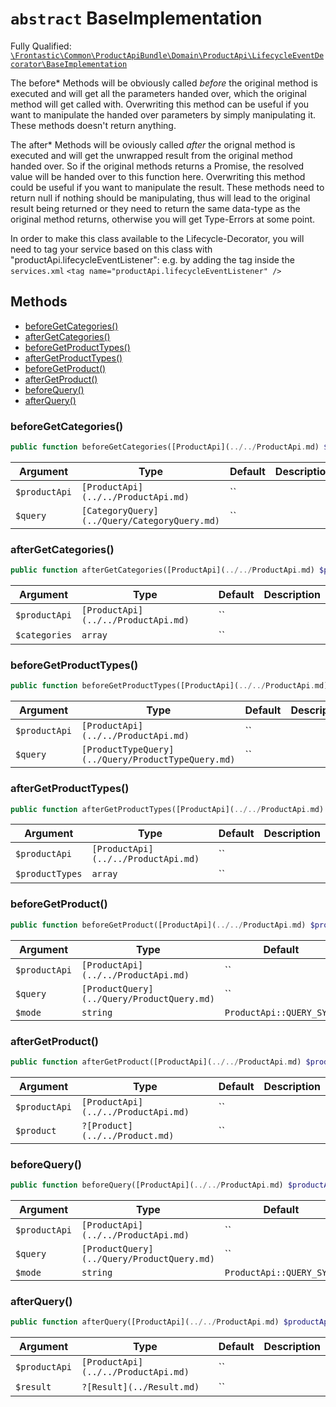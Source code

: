 # `abstract`  BaseImplementation

Fully Qualified: [`\Frontastic\Common\ProductApiBundle\Domain\ProductApi\LifecycleEventDecorator\BaseImplementation`](../../../../../../src/php/ProductApiBundle/Domain/ProductApi/LifecycleEventDecorator/BaseImplementation.php)


The before* Methods will be obviously called *before* the original method is
executed and will get all the parameters handed over, which the original
method will get called with. Overwriting this method can be useful if you want
to manipulate the handed over parameters by simply manipulating it. These
methods doesn't return anything.

The after* Methods will be oviously called *after* the orignal method is
executed and will get the unwrapped result from the original method handed
over. So if the original methods returns a Promise, the resolved value will be
handed over to this function here. Overwriting this method could be useful if
you want to manipulate the result. These methods need to return null if
nothing should be manipulating, thus will lead to the original result being
returned or they need to return the same data-type as the original method
returns, otherwise you will get Type-Errors at some point.

In order to make this class available to the Lifecycle-Decorator, you will
need to tag your service based on this class with
"productApi.lifecycleEventListener": e.g. by adding the tag inside the
`services.xml` ``` <tag name="productApi.lifecycleEventListener" /> ```

## Methods

* [beforeGetCategories()](#beforeGetCategories)
* [afterGetCategories()](#afterGetCategories)
* [beforeGetProductTypes()](#beforeGetProductTypes)
* [afterGetProductTypes()](#afterGetProductTypes)
* [beforeGetProduct()](#beforeGetProduct)
* [afterGetProduct()](#afterGetProduct)
* [beforeQuery()](#beforeQuery)
* [afterQuery()](#afterQuery)


### beforeGetCategories()


```php
public function beforeGetCategories([ProductApi](../../ProductApi.md) $productApi, [CategoryQuery](../Query/CategoryQuery.md) $query): void
```






Argument|Type|Default|Description
--------|----|-------|-----------
`$productApi`|`[ProductApi](../../ProductApi.md)`|``|
`$query`|`[CategoryQuery](../Query/CategoryQuery.md)`|``|

### afterGetCategories()


```php
public function afterGetCategories([ProductApi](../../ProductApi.md) $productApi, array $categories): ?array
```






Argument|Type|Default|Description
--------|----|-------|-----------
`$productApi`|`[ProductApi](../../ProductApi.md)`|``|
`$categories`|`array`|``|

### beforeGetProductTypes()


```php
public function beforeGetProductTypes([ProductApi](../../ProductApi.md) $productApi, [ProductTypeQuery](../Query/ProductTypeQuery.md) $query): void
```






Argument|Type|Default|Description
--------|----|-------|-----------
`$productApi`|`[ProductApi](../../ProductApi.md)`|``|
`$query`|`[ProductTypeQuery](../Query/ProductTypeQuery.md)`|``|

### afterGetProductTypes()


```php
public function afterGetProductTypes([ProductApi](../../ProductApi.md) $productApi, array $productTypes): ?array
```






Argument|Type|Default|Description
--------|----|-------|-----------
`$productApi`|`[ProductApi](../../ProductApi.md)`|``|
`$productTypes`|`array`|``|

### beforeGetProduct()


```php
public function beforeGetProduct([ProductApi](../../ProductApi.md) $productApi, [ProductQuery](../Query/ProductQuery.md) $query, string $mode = ProductApi::QUERY_SYNC): void
```






Argument|Type|Default|Description
--------|----|-------|-----------
`$productApi`|`[ProductApi](../../ProductApi.md)`|``|
`$query`|`[ProductQuery](../Query/ProductQuery.md)`|``|
`$mode`|`string`|`ProductApi::QUERY_SYNC`|

### afterGetProduct()


```php
public function afterGetProduct([ProductApi](../../ProductApi.md) $productApi, ?[Product](../../Product.md) $product): ?[Product](../../Product.md)
```






Argument|Type|Default|Description
--------|----|-------|-----------
`$productApi`|`[ProductApi](../../ProductApi.md)`|``|
`$product`|`?[Product](../../Product.md)`|``|

### beforeQuery()


```php
public function beforeQuery([ProductApi](../../ProductApi.md) $productApi, [ProductQuery](../Query/ProductQuery.md) $query, string $mode = ProductApi::QUERY_SYNC): void
```






Argument|Type|Default|Description
--------|----|-------|-----------
`$productApi`|`[ProductApi](../../ProductApi.md)`|``|
`$query`|`[ProductQuery](../Query/ProductQuery.md)`|``|
`$mode`|`string`|`ProductApi::QUERY_SYNC`|

### afterQuery()


```php
public function afterQuery([ProductApi](../../ProductApi.md) $productApi, ?[Result](../Result.md) $result): ?[Result](../Result.md)
```






Argument|Type|Default|Description
--------|----|-------|-----------
`$productApi`|`[ProductApi](../../ProductApi.md)`|``|
`$result`|`?[Result](../Result.md)`|``|

